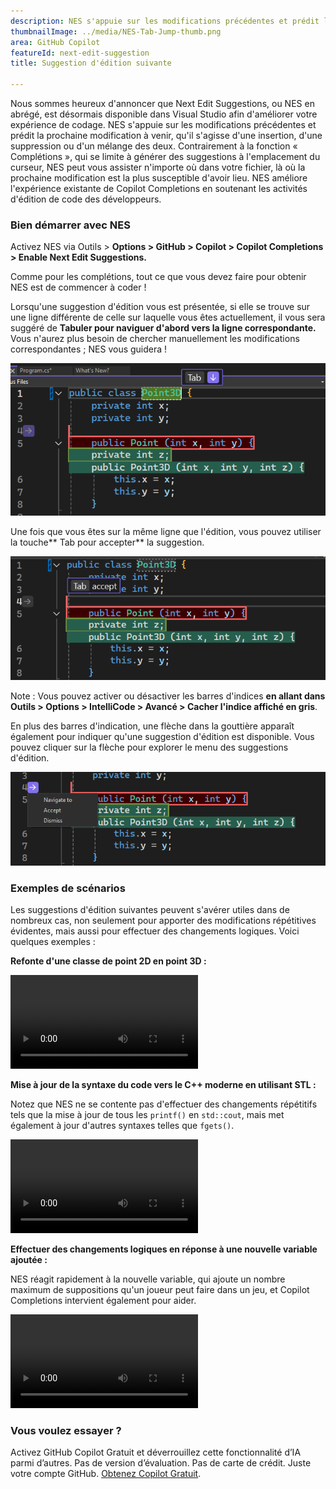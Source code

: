 ```yaml
---
description: NES s'appuie sur les modifications précédentes et prédit la prochaine modification à venir, qu'il s'agisse d'une insertion, d'une suppression ou d'un mélange des deux.
thumbnailImage: ../media/NES-Tab-Jump-thumb.png
area: GitHub Copilot
featureId: next-edit-suggestion
title: Suggestion d'édition suivante

---
```



Nous sommes heureux d'annoncer que Next Edit Suggestions, ou NES en abrégé, est désormais disponible dans Visual Studio afin d'améliorer votre expérience de codage. NES s'appuie sur les modifications précédentes et prédit la prochaine modification à venir, qu'il s'agisse d'une insertion, d'une suppression ou d'un mélange des deux. Contrairement à la fonction « Complétions », qui se limite à générer des suggestions à l'emplacement du curseur, NES peut vous assister n'importe où dans votre fichier, là où la prochaine modification est la plus susceptible d'avoir lieu. NES améliore l'expérience existante de Copilot Completions en soutenant les activités d'édition de code des développeurs.

### Bien démarrer avec NES
Activez NES via Outils > **Options > GitHub > Copilot > Copilot Completions > Enable Next Edit Suggestions.**

Comme pour les complétions, tout ce que vous devez faire pour obtenir NES est de commencer à coder !

Lorsqu'une suggestion d'édition vous est présentée, si elle se trouve sur une ligne différente de celle sur laquelle vous êtes actuellement, il vous sera suggéré de **Tabuler pour naviguer d'abord vers la ligne correspondante.** Vous n'aurez plus besoin de chercher manuellement les modifications correspondantes ; NES vous guidera !

 ![Barre d'indices « Tab to Jump » de NES](../media/NES-Tab-Jump.png)

Une fois que vous êtes sur la même ligne que l'édition, vous pouvez utiliser la touche** Tab pour accepter** la suggestion.

  ![Barre d'indices NES pour l'acceptation de la tabulation](../media/NES-Tab-Accept.png)

Note : Vous pouvez activer ou désactiver les barres d'indices **en allant dans Outils > Options > IntelliCode > Avancé > Cacher l'indice affiché en gris**. 

En plus des barres d'indication, une flèche dans la gouttière apparaît également pour indiquer qu'une suggestion d'édition est disponible. Vous pouvez cliquer sur la flèche pour explorer le menu des suggestions d'édition.

  ![Flèche de la gouttière NES](../media/NES-Gutter-Arrow.png)


### Exemples de scénarios
Les suggestions d'édition suivantes peuvent s'avérer utiles dans de nombreux cas, non seulement pour apporter des modifications répétitives évidentes, mais aussi pour effectuer des changements logiques. Voici quelques exemples :

**Refonte d'une classe de point 2D en point 3D :**
 
![Refonte d'une classe de point NES](../media/NES-Point.mp4)

**Mise à jour de la syntaxe du code vers le C++ moderne en utilisant STL :**

Notez que NES ne se contente pas d'effectuer des changements répétitifs tels que la mise à jour de tous les `printf()` en `std::cout`, mais met également à jour d'autres syntaxes telles que `fgets()`.

![Mise à jour de la syntaxe du C++ par NES](../media/NES-Migration.mp4)

**Effectuer des changements logiques en réponse à une nouvelle variable ajoutée :**

NES réagit rapidement à la nouvelle variable, qui ajoute un nombre maximum de suppositions qu'un joueur peut faire dans un jeu, et Copilot Completions intervient également pour aider.

![NES ajoute une nouvelle variable](../media/NES-AddVariable.mp4)

### Vous voulez essayer ?
Activez GitHub Copilot Gratuit et déverrouillez cette fonctionnalité d’IA parmi d’autres.
 Pas de version d’évaluation. Pas de carte de crédit. Juste votre compte GitHub. [Obtenez Copilot Gratuit](https://github.com/settings/copilot).

